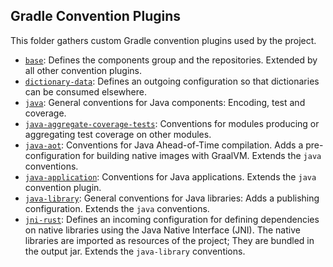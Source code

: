 <!--
SPDX-FileCopyrightText: 2023 Antoine Belvire
SPDX-License-Identifier: GPL-3.0-or-later
-->

## Gradle Convention Plugins

This folder gathers custom Gradle convention plugins used by the project.

- [`base`][]: Defines the components group and the repositories. Extended by all other
  convention plugins.
- [`dictionary-data`][]: Defines an outgoing configuration so that dictionaries can be consumed
  elsewhere.
- [`java`][]: General conventions for Java components: Encoding, test and coverage.
- [`java-aggregate-coverage-tests`][]: Conventions for modules producing or aggregating test
  coverage on other modules.
- [`java-aot`][]: Conventions for Java Ahead-of-Time compilation. Adds a pre-configuration for building
  native images with GraalVM. Extends the `java` conventions.
- [`java-application`][]: Conventions for Java applications. Extends the `java` convention plugin.
- [`java-library`][]: General conventions for Java libraries: Adds a publishing configuration.
  Extends the `java` conventions.
- [`jni-rust`][]: Defines an incoming configuration for defining dependencies on native
  libraries using the Java Native Interface (JNI). The native libraries are imported as
  resources of the project; They are bundled in the output jar. Extends the `java-library`
  conventions.

<!-- Links -->

[`base`]: src/main/kotlin/re.belv.croiseur.base.gradle.kts

[`dictionary-data`]: src/main/kotlin/re.belv.croiseur.dictionary-data.gradle.kts

[`java-aggregate-coverage-tests`]: src/main/kotlin/re.belv.croiseur.java-aggregate-coverage.gradle.kts

[`java-aot`]: src/main/kotlin/re.belv.croiseur.java-aot.gradle.kts

[`java-application`]: src/main/kotlin/re.belv.croiseur.java-application.gradle.kts

[`java`]: src/main/kotlin/re.belv.croiseur.java.gradle.kts

[`java-library`]: src/main/kotlin/re.belv.croiseur.java-library.gradle.kts

[`jni-rust`]: src/main/kotlin/re.belv.croiseur.jni-rust.gradle.kts
